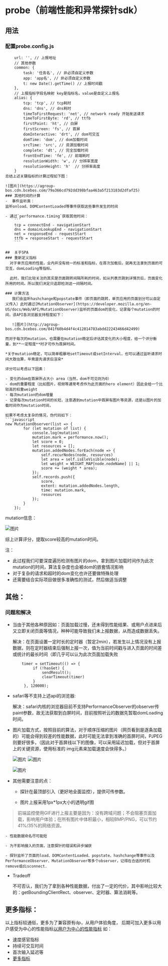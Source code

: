 # probe（前端性能和异常探针sdk）

## 用法
### 配置probe.config.js
``` // options说明
    url: '', // 上报地址
    // 其他参数
    common: {
        task: '任务名', // 非必须自定义参数
        app: 'app名', // 非必须自定义参数
        t: new Date().getTime() // 上报时间戳
    },
    // 上报指标字段名映射 key是指标名，value是自定义上报名
    alias: {
        tcp: 'tcp', // tcp耗时
        dns: 'dns', // dns耗时
        timeToFirstRequest: 'net', // network ready 开始发送请求
        timeToFirstByte: 'rd', // ttfb
        firstPaint: 'ht', // 白屏
        firstScreen: 'fs', // 首屏
        domInteractive: 'drt', // dom可交互
        domTime: 'dom', // dom加载时间
        srcTime: 'src', // 资源加载时间
        complete: 'dt', // 完全加载时间
        frontEndTime: 'fe', // 前端耗时
        resolutionWidth: 'w', // 分辨率宽度
        resolutionHeight: 'h'  // 分辨率高度
    }
总结上述关键指标的计算过程如下图：

![图片](https://agroup-bos.cdn.bcebos.com/79a366cd792dd398bfaa463a5f213183d2dfaf25)
### 其他时间的计算
-  事件监听类：
监听onload、DOMContentLoaded等事件获取这些事件发生的时间

- 通过`performance.timing`获取其他时间：
	```
    tcp = connectEnd - navigationStart
    dns = domainLookupEnd - navigationStart
    net = responseEnd - requestStart
    ttfb = responseStart - requestStart
    ```
    
##  关于SPA 
### 重新定义指标
  对于单页应用的性能，业内并没有统一的标准和指标，在首次加载后，就再无法拿到页面的可交互，domLoading等指标。

  此时，我们比较关注的其实是页面跳转间隔所耗的时间，如从列表页跳到详情页后，页面变化所用的时间。所以我们决定只追踪检测这一间隔时间。
  
### 计算方法
   我们会监听hashchange和popstate事件（即页面的跳转，单页应用的页面划分可以自定义传入）此时通过[MutationObserver](https://developer.mozilla.org/en-US/docs/Web/API/MutationObserver)监听的页面dom的变化，记录每个mutation的时间，该API各浏览器支持程度如下：

   ![图片](http://agroup-bos.cdn.bcebos.com/841f60b4d4f4c412814783abdd22243466d42499)
   
而对于每次的mutation，也需要在mutation稳定后评估其变化的大小程度，给一个评分衡量，到**一定程度**时才可作为首屏时间。

*关于mutation稳定，可以简单粗暴地setTimeout或setInterval，也可以通过监听请求时间大致估算，毕竟是先请求后渲染*

评分可以考虑以下因素：

- 变化的dom在首屏所占大小 area（当然，dom不可见则为0）
- dom的重要程度（比如图片，视频等通常考虑作为此页面的hero element）因此会给一个比较高的权重weight
- 每次mutation的dom增量
- 记录每次mutation时间的长短，注意遇到mutation中首屏有图片等资源，还是以图片的加载时间作为mutation时间，

如果不考虑太复杂的情况，伪代码如下：
```javascript
new MutationObserver(list => {
        for (let mutation of list) {
	        console.log(mutation)
            mutation.mark = performance.now();
            let score = 0;
            let resources = [];
            mutation.addedNodes.forEach(node => {
                self.recurNodes(node, resources)
                let area = self.isEleVisible(node);
                let weight = WEIGHT_MAP[node.nodeName] || 1;
                score += (weight * area);
            });
            self.records.push({
                score,
                extent: mutation.addedNodes.length,
                time: mutation.mark,
                resources
            });
        }
    });
```
mutation信息：

![图片](https://agroup-bos.cdn.bcebos.com/98c8e72916535d872ad29955ed8f7191ff001b7e)

综上计算评分，提取score较高的mutation时间。

注：

- 此过程我们可要深度遍历检测有图片的dom，拿到图片加载时间作为此次mutation的时间，算法复杂度也会被dom的嵌套情况影响
- 对于复杂的请求和超时的dom变化也许还要做特殊处理
- 还需要结合实际项目做很多准确性的测试，然后做适当调整

## 其他：
### 问题和解决

- 当由于其他各种原因如：页面加载过慢，还未得到性能结果、或用户点进来后又立即关闭页面等情况，种种可能导致我们未上报数据，从而造成数据丢失。

	解决：在页面设置一定时长的定时器（暂定2min），若发生以上情况没有上报数据，则在定时器结束后强制上报一次，值为当前时间戳与进入页面的时间差或统计的最长时间（即几乎可以认为此次页面加载失败

	```
	    timer = setTimeout(() => {
	         if (!hasGet) {
	             sendResult();
	             clearTimeout(timer)
	         }
	     }, 120000);
	```


- safari等不支持上述api的浏览器:

	解决：safari内核的浏览器目前不支持PerformanceObserver的observer传paint参数，故无法获取到白屏时间，目前按照听云的数据先暂取domLoading时间。

- 图片加载方式，按照目前的算法，对于顺序压缩的图片（网页看到是逐条加载的）可能会得到较差的性能数据，此时可能无法拿到准确的首屏时间，PJPEG则要好很多，（因此对于首屏线以下的图像，可以采用延迟加载，但对于首屏上的关键资源，使用标准的 img元素来加载速度会快得多。）

	![图片](https://agroup-bos.cdn.bcebos.com/3f44d1b787a7613d7a7c6ea8207241c55dc24297)
![图片](https://agroup-bos.cdn.bcebos.com/23f52d96d3a05aef7e32213171b7e1abbb38c3e9)

	![图片](https://agroup-bos.cdn.bcebos.com/b432e0768e1cf68c256edb7c1e752d6073c4dfe3)
- 其他需要注意的点：

	- 探针在最顶部引入（更好地全面监控），提供可传参数。

	- 图片上报采用1px*1px大小的透明gif图
> 前端监控使用GIF进行上报主要是因为：没有跨域问题；不会阻塞页面加载，影响用户体验；在所有图片中体积最小，相较BMP/PNG，可以节约41%/35%的网络资源。

	
	- 性能数据命名尽可能短
	
	- 为不影响接入的页面，注意探针的错误和异步捕获
	
	- 探针监听了页面的load、DOMContentLoaded、popstate、hashchange等事件以及PerformanceObserver、MutationObserver等多个observer，记得在合适的时机remove或disconnect.

- Tradeoff

	不可否认，我们为了拿到各种性能数据，付出了一定的代价，其中影响比较大的：getBoundingClientRect、observer、定时器、算法消耗等。
## 更多指标：
以上指标较通俗，更多为了兼容原有dp，从用户体验角度， 后期可加入更多以用户感受为中心的性能指标[以用户为中心的性能指标](https://developers.google.com/web/fundamentals/performance/user-centric-performance-metrics?hl=zh-cn) 如：

- 速度感官指标
- 持续可交互时间
- 首次输入延迟等
- [更多指标](https://github.com/csabapalfi/awesome-web-performance-metrics)
